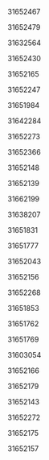 31652467

31652479

31632564

31652430

31652165

31652247

31651984

31642284

31652273

31652366

31652148

31652139

31662199

31638207

31651831

31651777

31652043

31652156

31652268

31651853

31651762

31651769

31603054

31652166

31652179

31652143

31652272

31652175

31652157

